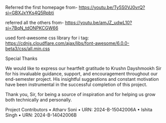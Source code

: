 Referred the first homepage from-
https://youtu.be/Ty5S0VJ0vrQ?si=GBXJxYKs4Q5Rpbti


referred all the others from-
https://youtu.be/amJZ_udwL10?si=7BqN_tdONPKCGW66

used font-awesome css library for i tag:
https://cdnjs.cloudflare.com/ajax/libs/font-awesome/6.0.0-beta3/css/all.min.css

Special Thanks

We would like to express our heartfelt gratitude to Krushn Dayshmookh Sir for his invaluable guidance, support, and encouragement throughout our end-semester project. His insightful suggestions and constant motivation have been instrumental in the successful completion of this project.

Thank you, Sir, for being a source of inspiration and for helping us grow both technically and personally.

Project Contributors
	•	Atharv Soni
	•	URN: 2024-B-15042006A
	•	Ishita Singh
	•	URN: 2024-B-14042006B